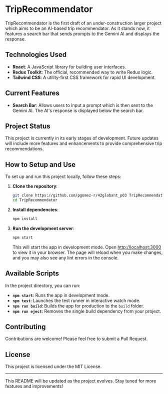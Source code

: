 # TripRecommendator

TripRecommendator is the first draft of an under-construction larger project which aims to be an AI-based trip recommendator. As it stands now, it features a search bar that sends prompts to the Gemini AI and displays the response.

## Technologies Used

- **React**: A JavaScript library for building user interfaces.
- **Redux Toolkit**: The official, recommended way to write Redux logic.
- **Tailwind CSS**: A utility-first CSS framework for rapid UI development.

## Current Features

- **Search Bar**: Allows users to input a prompt which is then sent to the Gemini AI. The AI's response is displayed below the search bar.

## Project Status

This project is currently in its early stages of development. Future updates will include more features and enhancements to provide comprehensive trip recommendations.

## How to Setup and Use

To set up and run this project locally, follow these steps:

1. **Clone the repository**:
    ```sh
    git clone https://github.com/pgomez-r/42globant_p03 TripRecommendator
    cd TripRecommendator
    ```

2. **Install dependencies**:
    ```sh
    npm install
    ```

3. **Run the development server**:
    ```sh
    npm start
    ```

    This will start the app in development mode. Open [http://localhost:3000](http://localhost:3000) to view it in your browser. The page will reload when you make changes, and you may also see any lint errors in the console.

## Available Scripts

In the project directory, you can run:

- **`npm start`**: Runs the app in development mode.
- **`npm test`**: Launches the test runner in interactive watch mode.
- **`npm run build`**: Builds the app for production to the `build` folder.
- **`npm run eject`**: Removes the single build dependency from your project.

## Contributing

Contributions are welcome! Please feel free to submit a Pull Request.

## License

This project is licensed under the MIT License.

---

This README will be updated as the project evolves. Stay tuned for more features and improvements!
